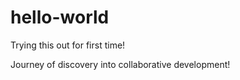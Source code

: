# hello-world
Trying this out for first time!

Journey of discovery into collaborative development!
